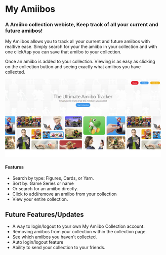 # My Amiibos

### A Amiibo collection webiste, Keep track of all your current and future amiibos!

My Amiibos allows you to track all your current and future amiibos with realtive ease. Simply search for your the amiibo in your collection and with one click/tap you can save that amiibo to your collection.

Once an amiibo is added to your collection. Viewing is as easy as clicking on the collection button and seeing exactly what amiibos you have collected.

![alt text](read-me-images/homepage.png)

#### Features

- Search by type: Figures, Cards, or Yarn.
- Sort by: Game Series or name
- Or search for an amiibo directly.
- Click to add/remove an amiibo from your collection
- View your entire collection.

## Future Features/Updates

- A way to login/logout to your own My Amiibo Collection account.
- Removing amiibos from your collection within the collection page.
- See which amiibos you haven't collected.
- Auto login/logout feature
- Ability to send your collection to your friends.
